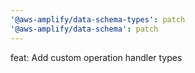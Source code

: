 ```yaml
---
'@aws-amplify/data-schema-types': patch
'@aws-amplify/data-schema': patch
---
```


feat: Add custom operation handler types
